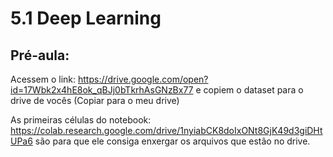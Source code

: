# 5.1 Deep Learning


## Pré-aula:
Acessem o link: https://drive.google.com/open?id=17Wbk2x4hE8ok_qBJj0bTkrhAsGNzBx77 e copiem o dataset para o drive de vocês (Copiar para o meu drive)

As primeiras células do notebook: https://colab.research.google.com/drive/1nyiabCK8doIxONt8GjK49d3giDHtUPa6 são para que ele consiga enxergar os arquivos que estão no drive. 

